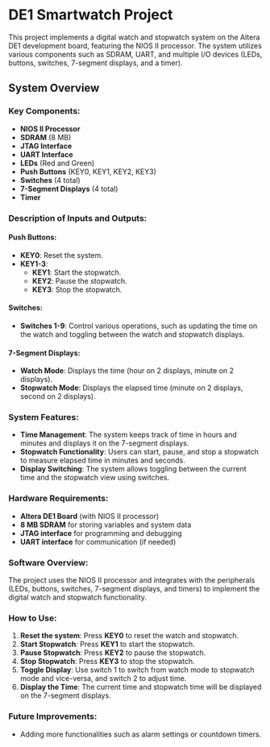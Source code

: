 # DE1 Smartwatch Project

This project implements a digital watch and stopwatch system on the Altera DE1 development board, featuring the NIOS II processor. The system utilizes various components such as SDRAM, UART, and multiple I/O devices (LEDs, buttons, switches, 7-segment displays, and a timer).

## System Overview

### Key Components:

* **NIOS II Processor**
* **SDRAM** (8 MB)
* **JTAG Interface**
* **UART Interface**
* **LEDs** (Red and Green)
* **Push Buttons** (KEY0, KEY1, KEY2, KEY3)
* **Switches** (4 total)
* **7-Segment Displays** (4 total)
* **Timer**

### Description of Inputs and Outputs:

#### Push Buttons:

* **KEY0**: Reset the system.
* **KEY1-3**:
  * **KEY1**: Start the stopwatch.
  * **KEY2**: Pause the stopwatch.
  * **KEY3**: Stop the stopwatch.

#### Switches:

* **Switches 1-9**: Control various operations, such as updating the time on the watch and toggling between the watch and stopwatch displays.

#### 7-Segment Displays:

* **Watch Mode**: Displays the time (hour on 2 displays, minute on 2 displays).
* **Stopwatch Mode**: Displays the elapsed time (minute on 2 displays, second on 2 displays).

### System Features:

* **Time Management**: The system keeps track of time in hours and minutes and displays it on the 7-segment displays.
* **Stopwatch Functionality**: Users can start, pause, and stop a stopwatch to measure elapsed time in minutes and seconds.
* **Display Switching**: The system allows toggling between the current time and the stopwatch view using switches.

### Hardware Requirements:

* **Altera DE1 Board** (with NIOS II processor)
* **8 MB SDRAM** for storing variables and system data
* **JTAG interface** for programming and debugging
* **UART interface** for communication (if needed)

### Software Overview:

The project uses the NIOS II processor and integrates with the peripherals (LEDs, buttons, switches, 7-segment displays, and timers) to implement the digital watch and stopwatch functionality.

### How to Use:

1. **Reset the system**: Press **KEY0** to reset the watch and stopwatch.
2. **Start Stopwatch**: Press **KEY1** to start the stopwatch.
3. **Pause Stopwatch**: Press **KEY2** to pause the stopwatch.
4. **Stop Stopwatch**: Press **KEY3** to stop the stopwatch.
5. **Toggle Display**: Use switch 1 to switch from watch mode to stopwatch mode and vice-versa, and switch 2 to adjust time.
6. **Display the Time**: The current time and stopwatch time will be displayed on the 7-segment displays.

### Future Improvements:

* Adding more functionalities such as alarm settings or countdown timers.
